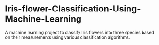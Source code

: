 # Iris-flower-Classification-Using-Machine-Learning
A machine learning project to classify Iris flowers into three species based on their measurements using various classification algorithms.
